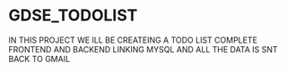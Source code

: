 # GDSE_TODOLIST
IN THIS PROJECT WE ILL BE CREATEING A TODO LIST COMPLETE FRONTEND AND BACKEND LINKING MYSQL AND ALL THE DATA IS SNT BACK TO GMAIL
